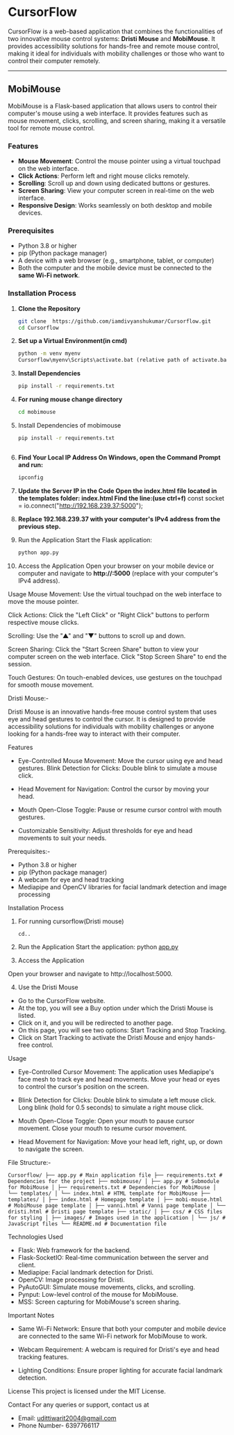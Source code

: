 # CursorFlow

CursorFlow is a web-based application that combines the functionalities of two innovative mouse control systems: **Dristi Mouse** and **MobiMouse**. It provides accessibility solutions for hands-free and remote mouse control, making it ideal for individuals with mobility challenges or those who want to control their computer remotely.

---

## MobiMouse

MobiMouse is a Flask-based application that allows users to control their computer's mouse using a web interface. It provides features such as mouse movement, clicks, scrolling, and screen sharing, making it a versatile tool for remote mouse control.

### Features
- **Mouse Movement**: Control the mouse pointer using a virtual touchpad on the web interface.
- **Click Actions**: Perform left and right mouse clicks remotely.
- **Scrolling**: Scroll up and down using dedicated buttons or gestures.
- **Screen Sharing**: View your computer screen in real-time on the web interface.
- **Responsive Design**: Works seamlessly on both desktop and mobile devices.

### Prerequisites
- Python 3.8 or higher
- pip (Python package manager)
- A device with a web browser (e.g., smartphone, tablet, or computer)
- Both the computer and the mobile device must be connected to the **same Wi-Fi network**.

### Installation Process
1. **Clone the Repository**
   ```bash
   git clone  https://github.com/iamdivyanshukumar/Cursorflow.git
   cd Cursorflow

2. **Set up a Virtual Environment(in cmd)**
   ```cmd
   python -m venv myenv
   Cursorflow\myenv\Scripts\activate.bat (relative path of activate.bat)

3. **Install Dependencies**
   ```cmd
   pip install -r requirements.txt

   
4. **For runing mouse change directory**
   ```cmd
   cd mobimouse
5. Install Dependencies of mobimouse
   ```cmd
   pip install -r requirements.txt

   

6. **Find Your Local IP Address
On Windows, open the Command Prompt and run:**
    ```cmd
   ipconfig

7. **Update the Server IP in the Code
  Open the index.html file located in the templates folder:
  index.html
  Find the line:(use ctrl+f)**
  const socket = io.connect("http://192.168.239.37:5000");

8. **Replace 192.168.239.37 with your computer's IPv4 address from the previous step.**
9. Run the Application Start the Flask application:
   ```cmd
   python app.py
10. Access the Application
Open your browser on your mobile device or computer and navigate to **http://<your-ip>:5000** (replace <your-ip> with your computer's IPv4 address).

Usage
Mouse Movement: Use the virtual touchpad on the web interface to move the mouse pointer.

Click Actions: Click the "Left Click" or "Right Click" buttons to perform respective mouse clicks.

Scrolling: Use the "▲" and "▼" buttons to scroll up and down.

Screen Sharing: Click the "Start Screen Share" button to view your computer screen on the web interface. Click "Stop Screen Share" to end the session.

Touch Gestures: On touch-enabled devices, use gestures on the touchpad for smooth mouse movement.


Dristi Mouse:-

Dristi Mouse is an innovative hands-free mouse control system that uses eye and head gestures to control the cursor. It is designed to provide accessibility solutions for individuals with mobility challenges or anyone looking for a hands-free way to interact with their computer.

Features
- Eye-Controlled Mouse Movement: Move the cursor using eye and head gestures.
Blink Detection for Clicks: Double blink to simulate a mouse click.

- Head Movement for Navigation: Control the cursor by moving your head.

- Mouth Open-Close Toggle: Pause or resume cursor control with mouth gestures.

- Customizable Sensitivity: Adjust thresholds for eye and head movements to suit your needs.

Prerequisites:-

- Python 3.8 or higher
- pip (Python package manager)
- A webcam for eye and head tracking
- Mediapipe and OpenCV libraries for facial landmark detection and image processing

Installation Process

1. For running cursorflow(Dristi mouse)
   ```bash
   cd..

3. Run the Application Start the application:
python [app.py](http://vscodecontentref/3)

4. Access the Application

Open your browser and navigate to http://localhost:5000.

4. Use the Dristi Mouse

- Go to the CursorFlow website.
- At the top, you will see a Buy option under which the Dristi Mouse is listed.
- Click on it, and you will be redirected to another page.
- On this page, you will see two options: Start Tracking and Stop Tracking.
- Click on Start Tracking to activate the Dristi Mouse and enjoy hands-free control.

Usage
- Eye-Controlled Cursor Movement: The application uses Mediapipe's face mesh to track eye and head movements. Move your head or eyes to control the cursor's position on the screen.

- Blink Detection for Clicks: Double blink to simulate a left mouse click. Long blink (hold for 0.5 seconds) to simulate a right mouse click.

- Mouth Open-Close Toggle: Open your mouth to pause cursor movement. Close your mouth to resume cursor movement.

- Head Movement for Navigation: Move your head left, right, up, or down to navigate the screen.

File Structure:-

<pre><code>Cursorflow/ ├── app.py # Main application file ├── requirements.txt # Dependencies for the project ├── mobimouse/ │ ├── app.py # Submodule for MobiMouse │ ├── requirements.txt # Dependencies for MobiMouse │ └── templates/ │ └── index.html # HTML template for MobiMouse ├── templates/ │ ├── index.html # Homepage template │ ├── mobi-mouse.html # MobiMouse page template │ ├── vanni.html # Vanni page template │ └── dristi.html # Dristi page template ├── static/ │ ├── css/ # CSS files for styling │ ├── images/ # Images used in the application │ └── js/ # JavaScript files └── README.md # Documentation file </code></pre>

Technologies Used
- Flask: Web framework for the backend.
- Flask-SocketIO: Real-time communication between the server and client.
- Mediapipe: Facial landmark detection for Dristi.
- OpenCV: Image processing for Dristi.
- PyAutoGUI: Simulate mouse movements, clicks, and scrolling.
- Pynput: Low-level control of the mouse for MobiMouse.
- MSS: Screen capturing for MobiMouse's screen sharing.

Important Notes
- Same Wi-Fi Network: Ensure that both your computer and mobile device are connected to the same Wi-Fi network for MobiMouse to work.

- Webcam Requirement: A webcam is required for Dristi's eye and head tracking features.

- Lighting Conditions: Ensure proper lighting for accurate facial landmark detection.

License
This project is licensed under the MIT License.

Contact
For any queries or support, contact us at
 - Email: udittiwarit2004@gmail.com
 - Phone Number- 6397766117
